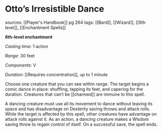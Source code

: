 # Otto’s Irresistible Dance
sources: [[Player's Handbook]] pg 264
tags: [[Bard]], [[Wizard]], [[6th level]], [[Enchantment Spells]]

**6th-level enchantment**

*Casting time*: 1 action

*Range*: 30 feet

*Components*: V

*Duration*: [[Requires concentration]], up to 1 minute

Choose one creature that you can see within range. The target begins a comic dance in place: shuffling, tapping its feet, and capering for the duration. Creatures that can’t be [[charmed]] are immune to this spell.

A dancing creature must use all its movement to dance without leaving its space and has disadvantage on Dexterity saving throws and attack rolls. While the target is affected by this spell, other creatures have advantage on attack rolls against it. As an action, a dancing creature makes a Wisdom saving throw to regain control of itself. On a successful save, the spell ends.
